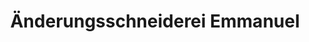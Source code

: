 ---
title: "Änderungsschneiderei Emmanuel"
url: /koethen-anhalt/aenderungsschneiderei-emmanuel/
shop: Schneiderei
---